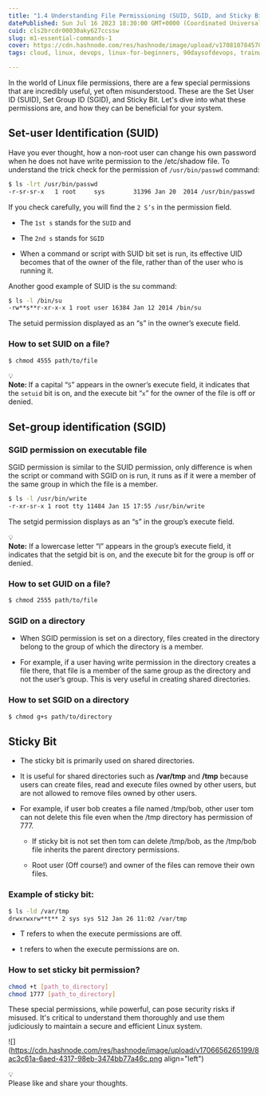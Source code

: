 ```yaml
---
title: "1.4 Understanding File Permissioning (SUID, SGID, and Sticky Bit in Linux)"
datePublished: Sun Jul 16 2023 18:30:00 GMT+0000 (Coordinated Universal Time)
cuid: cls2brcdr00030aky627ccssw
slug: m1-essential-commands-1
cover: https://cdn.hashnode.com/res/hashnode/image/upload/v1708107845705/f3a33bec-7bb9-4da6-8217-afeb77d91ccd.png
tags: cloud, linux, devops, linux-for-beginners, 90daysofdevops, trainwithshubham

---
```


In the world of Linux file permissions, there are a few special permissions that are incredibly useful, yet often misunderstood. These are the Set User ID (SUID), Set Group ID (SGID), and Sticky Bit. Let's dive into what these permissions are, and how they can be beneficial for your system.

## Set-user Identification (SUID)

Have you ever thought, how a non-root user can change his own password when he does not have write permission to the /etc/shadow file. To understand the trick check for the permission of `/usr/bin/passwd` command:

```bash
$ ls -lrt /usr/bin/passwd
-r-sr-sr-x   1 root     sys        31396 Jan 20  2014 /usr/bin/passwd
```

If you check carefully, you will find the `2 S’s` in the permission field.

* The `1st s` stands for the `SUID` and
    
* The `2nd s` stands for `SGID`
    
* When a command or script with SUID bit set is run, its effective UID becomes that of the owner of the file, rather than of the user who is running it.
    

Another good example of SUID is the su command:

```bash
$ ls -l /bin/su 
-rw**s**r-xr-x-x 1 root user 16384 Jan 12 2014 /bin/su
```

The setuid permission displayed as an “s” in the owner’s execute field.

### How to set SUID on a file?

```bash
$ chmod 4555 path/to/file
```

<div data-node-type="callout">
<div data-node-type="callout-emoji">💡</div>
<div data-node-type="callout-text"><strong>Note: </strong>If a capital “<code>S</code>” appears in the owner’s execute field, it indicates that the <code>setuid</code> bit is on, and the execute bit “<code>x</code>” for the owner of the file is off or denied.</div>
</div>

## Set-group identification (SGID)

### SGID permission on executable file

SGID permission is similar to the SUID permission, only difference is when the script or command with SGID on is run, it runs as if it were a member of the same group in which the file is a member.

```bash
$ ls -l /usr/bin/write
-r-xr-sr-x 1 root tty 11484 Jan 15 17:55 /usr/bin/write
```

The setgid permission displays as an “s” in the group’s execute field.

<div data-node-type="callout">
<div data-node-type="callout-emoji">💡</div>
<div data-node-type="callout-text"><strong>Note:</strong> If a lowercase letter “l” appears in the group’s execute field, it indicates that the setgid bit is on, and the execute bit for the group is off or denied.</div>
</div>

### How to set GUID on a file?

```bash
$ chmod 2555 path/to/file
```

### SGID on a directory

* When SGID permission is set on a directory, files created in the directory belong to the group of which the directory is a member.
    
* For example, if a user having write permission in the directory creates a file there, that file is a member of the same group as the directory and not the user’s group. This is very useful in creating shared directories.
    

### How to set SGID on a directory

```bash
$ chmod g+s path/to/directory
```

## Sticky Bit

* The sticky bit is primarily used on shared directories.
    
* It is useful for shared directories such as **/var/tmp** and **/tmp** because users can create files, read and execute files owned by other users, but are not allowed to remove files owned by other users.
    
* For example, if user bob creates a file named /tmp/bob, other user tom can not delete this file even when the /tmp directory has permission of 777.
    
    * If sticky bit is not set then tom can delete /tmp/bob, as the /tmp/bob file inherits the parent directory permissions.
        
    * Root user (Off course!) and owner of the files can remove their own files.
        

### Example of sticky bit:

```bash
$ ls -ld /var/tmp
drwxrwxrw**t** 2 sys sys 512 Jan 26 11:02 /var/tmp
```

* T refers to when the execute permissions are off.
    
* t refers to when the execute permissions are on.
    

### How to set sticky bit permission?

```bash
chmod +t [path_to_directory]
chmod 1777 [path_to_directory]
```

These special permissions, while powerful, can pose security risks if misused. It's critical to understand them thoroughly and use them judiciously to maintain a secure and efficient Linux system.

![](https://cdn.hashnode.com/res/hashnode/image/upload/v1706656265199/8ac3c61a-6aed-4317-98eb-3474bb77a46c.png align="left")

<div data-node-type="callout">
<div data-node-type="callout-emoji">💡</div>
<div data-node-type="callout-text">Please like and share your thoughts.</div>
</div>